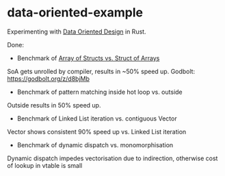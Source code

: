 # data-oriented-example

Experimenting with [Data Oriented Design](https://en.wikipedia.org/wiki/Data-oriented_design) in Rust.

Done: 

* Benchmark of [Array of Structs vs. Struct of Arrays](https://en.wikipedia.org/wiki/AoS_and_SoA)

SoA gets unrolled by compiler, results in ~50% speed up. 
Godbolt: https://godbolt.org/z/d8bjMb

* Benchmark of pattern matching inside hot loop vs. outside

Outside results in 50% speed up.

* Benchmark of Linked List iteration vs. contiguous Vector

Vector shows consistent 90% speed up vs. Linked List iteration

* Benchmark of dynamic dispatch vs. monomorphisation

Dynamic dispatch impedes vectorisation due to indirection, otherwise
cost of lookup in vtable is small
